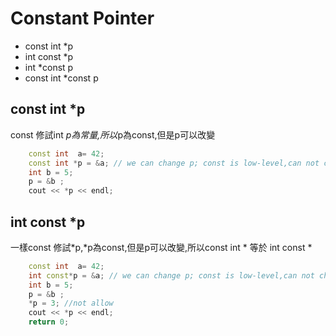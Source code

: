 # Constant Pointer

<ul>
    <li>const int *p</li>
    <li>int const *p</li>
    <li>int *const p</li>
    <li>const int *const p</li>
</ul>


       
## const int *p

const 修試int *p為常量,所以*p為const,但是p可以改變            
            
```c++
    const int  a= 42;
    const int *p = &a; // we can change p; const is low-level,can not change *p 
    int b = 5;
    p = &b ;
    cout << *p << endl;
```
            
## int const *p     
   一樣const 修試*p,*p為const,但是p可以改變,所以const int * 等於 int const *
   
```c++
    const int  a= 42;
    int const*p = &a; // we can change p; const is low-level,can not change *p 
    int b = 5;
    p = &b ;
    *p = 3; //not allow
    cout << *p << endl;
    return 0;
```